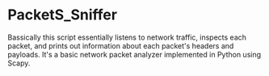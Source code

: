 # PacketS_Sniffer
Bassically this script essentially listens to network traffic, inspects each packet, and prints out information about each packet's headers and payloads. It's a basic network packet analyzer implemented in Python using Scapy.
